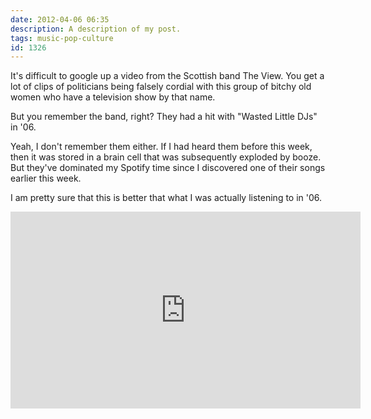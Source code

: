 ```yaml
---
date: 2012-04-06 06:35
description: A description of my post.
tags: music-pop-culture
id: 1326
---
```

It's difficult to google up a video from the Scottish band The View.  You get a lot of clips of politicians being falsely cordial with this group of bitchy old women who have a television show by that name.

But you remember the band, right?  They had a hit with "Wasted Little DJs" in '06.  
<!--more-->
Yeah, I don't remember them either.  If I had heard them before this week, then it was stored in a brain cell that was subsequently exploded by booze.  But they've dominated my Spotify time since I discovered one of their songs earlier this week.

I am pretty sure that this is better that what I was actually listening to in '06.

<iframe width="560" height="315" src="http://www.youtube.com/embed/vafE7DRsCow" frameborder="0" allowfullscreen></iframe>